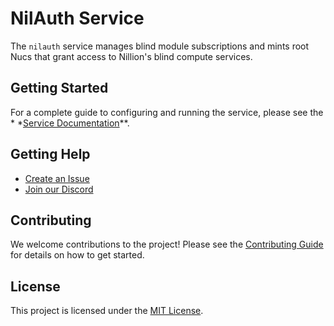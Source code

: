 # NilAuth Service

The
`nilauth` service manages blind module subscriptions and mints root Nucs that grant access to Nillion's blind compute services.

## Getting Started

For a complete guide to configuring and running the service, please see the *
*[Service Documentation](./DOCUMENTATION.md)**.

## Getting Help

- [Create an Issue](https://github.com/NillionNetwork/nilauth/issues/new/choose)
- [Join our Discord](https://discord.com/invite/nillionnetwork)

## Contributing

We welcome contributions to the project! Please see the [Contributing Guide](./CONTRIBUTING.md) for details on how to get started.

## License

This project is licensed under the [MIT License](./LICENSE).
